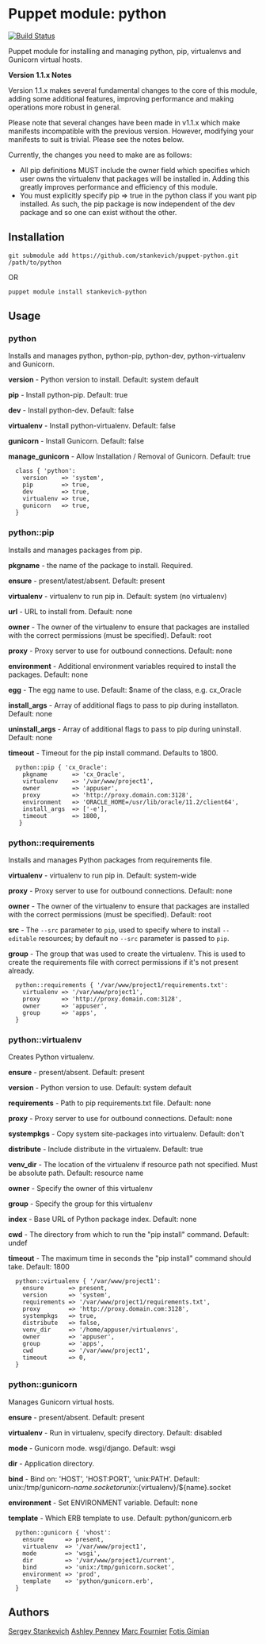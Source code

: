 # Puppet module: python

[![Build Status](https://travis-ci.org/stankevich/puppet-python.svg?branch=master)](https://travis-ci.org/stankevich/puppet-python)

Puppet module for installing and managing python, pip, virtualenvs and Gunicorn virtual hosts.

**Version 1.1.x Notes**

Version 1.1.x makes several fundamental changes to the core of this module, adding some additional features, improving performance and making operations more robust in general.

Please note that several changes have been made in v1.1.x which make manifests incompatible with the previous version.  However, modifying your manifests to suit is trivial.  Please see the notes below.

Currently, the changes you need to make are as follows:

* All pip definitions MUST include the owner field which specifies which user owns the virtualenv that packages will be installed in.  Adding this greatly improves performance and efficiency of this module.
* You must explicitly specify pip => true in the python class if you want pip installed.  As such, the pip package is now independent of the dev package and so one can exist without the other.

## Installation

```shell
git submodule add https://github.com/stankevich/puppet-python.git /path/to/python
```
OR

``` shell
puppet module install stankevich-python
```

## Usage

### python

Installs and manages python, python-pip, python-dev, python-virtualenv and Gunicorn.

**version** - Python version to install. Default: system default

**pip** - Install python-pip. Default: true

**dev** - Install python-dev. Default: false

**virtualenv** - Install python-virtualenv. Default: false

**gunicorn** - Install Gunicorn. Default: false

**manage_gunicorn** - Allow Installation / Removal of Gunicorn. Default: true

```puppet
  class { 'python':
    version    => 'system',
    pip        => true,
    dev        => true,
    virtualenv => true,
    gunicorn   => true,
  }
```

### python::pip

Installs and manages packages from pip.

**pkgname** - the name of the package to install. Required.

**ensure** - present/latest/absent. Default: present

**virtualenv** - virtualenv to run pip in. Default: system (no virtualenv)

**url** - URL to install from. Default: none

**owner** - The owner of the virtualenv to ensure that packages are installed with the correct permissions (must be specified). Default: root

**proxy** - Proxy server to use for outbound connections. Default: none

**environment** - Additional environment variables required to install the packages. Default: none

**egg** - The egg name to use. Default: $name of the class, e.g. cx_Oracle

**install_args** - Array of additional flags to pass to pip during installaton. Default: none

**uninstall_args** - Array of additional flags to pass to pip during uninstall. Default: none

**timeout** - Timeout for the pip install command. Defaults to 1800.
```puppet
  python::pip { 'cx_Oracle':
    pkgname       => 'cx_Oracle',
    virtualenv    => '/var/www/project1',
    owner         => 'appuser',
    proxy         => 'http://proxy.domain.com:3128',
    environment   => 'ORACLE_HOME=/usr/lib/oracle/11.2/client64',
    install_args  => ['-e'],
    timeout       => 1800,
   }
```

### python::requirements

Installs and manages Python packages from requirements file.

**virtualenv** - virtualenv to run pip in. Default: system-wide

**proxy** - Proxy server to use for outbound connections. Default: none

**owner** - The owner of the virtualenv to ensure that packages are installed with the correct permissions (must be specified). Default: root

**src** - The ``--src`` parameter to ``pip``, used to specify where to install ``--editable`` resources; by default no ``--src`` parameter is passed to ``pip``.

**group** - The group that was used to create the virtualenv.  This is used to create the requirements file with correct permissions if it's not present already.

```puppet
  python::requirements { '/var/www/project1/requirements.txt':
    virtualenv => '/var/www/project1',
    proxy      => 'http://proxy.domain.com:3128',
    owner      => 'appuser',
    group      => 'apps',
  }
```

### python::virtualenv

Creates Python virtualenv.

**ensure** - present/absent. Default: present

**version** - Python version to use. Default: system default

**requirements** - Path to pip requirements.txt file. Default: none

**proxy** - Proxy server to use for outbound connections. Default: none

**systempkgs** - Copy system site-packages into virtualenv. Default: don't

**distribute** - Include distribute in the virtualenv. Default: true

**venv_dir** - The location of the virtualenv if resource path not specified. Must be absolute path. Default: resource name

**owner** - Specify the owner of this virtualenv

**group** - Specify the group for this virtualenv

**index** - Base URL of Python package index. Default: none

**cwd** - The directory from which to run the "pip install" command. Default: undef

**timeout** - The maximum time in seconds the "pip install" command should take. Default: 1800

```puppet
  python::virtualenv { '/var/www/project1':
    ensure       => present,
    version      => 'system',
    requirements => '/var/www/project1/requirements.txt',
    proxy        => 'http://proxy.domain.com:3128',
    systempkgs   => true,
    distribute   => false,
    venv_dir     => '/home/appuser/virtualenvs',
    owner        => 'appuser',
    group        => 'apps',
    cwd          => '/var/www/project1',
    timeout      => 0,
  }
```

### python::gunicorn

Manages Gunicorn virtual hosts.

**ensure** - present/absent. Default: present

**virtualenv** - Run in virtualenv, specify directory. Default: disabled

**mode** - Gunicorn mode. wsgi/django. Default: wsgi

**dir** - Application directory.

**bind** - Bind on: 'HOST', 'HOST:PORT', 'unix:PATH'. Default: unix:/tmp/gunicorn-$name.socket or unix:${virtualenv}/${name}.socket

**environment** - Set ENVIRONMENT variable. Default: none

**template** - Which ERB template to use. Default: python/gunicorn.erb

```puppet
  python::gunicorn { 'vhost':
    ensure      => present,
    virtualenv  => '/var/www/project1',
    mode        => 'wsgi',
    dir         => '/var/www/project1/current',
    bind        => 'unix:/tmp/gunicorn.socket',
    environment => 'prod',
    template    => 'python/gunicorn.erb',
  }
```

## Authors

[Sergey Stankevich](https://github.com/stankevich)
[Ashley Penney](https://github.com/apenney)
[Marc Fournier](https://github.com/mfournier)
[Fotis Gimian](https://github.com/fgimian)
